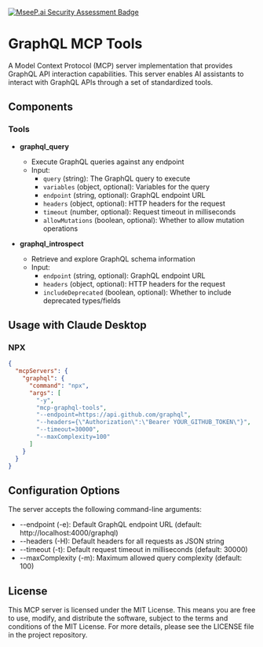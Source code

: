 [![MseeP.ai Security Assessment Badge](https://mseep.net/pr/saewoohan-mcp-graphql-tools-badge.png)](https://mseep.ai/app/saewoohan-mcp-graphql-tools)

# GraphQL MCP Tools

A Model Context Protocol (MCP) server implementation that provides GraphQL API interaction capabilities. This server enables AI assistants to interact with GraphQL APIs through a set of standardized tools.

## Components

### Tools

- **graphql_query**
  - Execute GraphQL queries against any endpoint
  - Input:
    - `query` (string): The GraphQL query to execute
    - `variables` (object, optional): Variables for the query
    - `endpoint` (string, optional): GraphQL endpoint URL
    - `headers` (object, optional): HTTP headers for the request
    - `timeout` (number, optional): Request timeout in milliseconds
    - `allowMutations` (boolean, optional): Whether to allow mutation operations

- **graphql_introspect**
  - Retrieve and explore GraphQL schema information
  - Input:
    - `endpoint` (string, optional): GraphQL endpoint URL
    - `headers` (object, optional): HTTP headers for the request
    - `includeDeprecated` (boolean, optional): Whether to include deprecated types/fields

## Usage with Claude Desktop

### NPX

```json
{
  "mcpServers": {
    "graphql": {
      "command": "npx",
      "args": [
        "-y",
        "mcp-graphql-tools",
        "--endpoint=https://api.github.com/graphql",
        "--headers={\"Authorization\":\"Bearer YOUR_GITHUB_TOKEN\"}",
        "--timeout=30000",
        "--maxComplexity=100"
      ]
    }
  }
}
```

## Configuration Options
The server accepts the following command-line arguments:

- --endpoint (-e): Default GraphQL endpoint URL (default: http://localhost:4000/graphql)
- --headers (-H): Default headers for all requests as JSON string
- --timeout (-t): Default request timeout in milliseconds (default: 30000)
- --maxComplexity (-m): Maximum allowed query complexity (default: 100)

## License
This MCP server is licensed under the MIT License. This means you are free to use, modify, and distribute the software, subject to the terms and conditions of the MIT License. For more details, please see the LICENSE file in the project repository.
